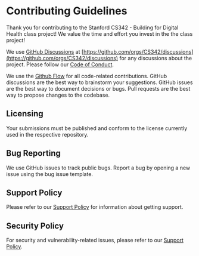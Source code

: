 <!--

This source file is part of the Stanford CS342 - Building for Digital Health class

SPDX-FileCopyrightText: 2022 Stanford University

SPDX-License-Identifier: MIT

-->

# Contributing Guidelines

Thank you for contributing to the Stanford CS342 - Building for Digital Health class project! We value the time and effort you invest in the the class project!

We use [GitHub Discussions](https://docs.github.com/en/discussions) at [https://github.com/orgs/CS342/discussions](https://github.com/orgs/CS342/discussions) for any discussions about the project.
Please follow our [Code of Conduct](https://github.com/CS342/.github/blob/main/CODE_OF_CONDUCT.md).

We use the [Github Flow](https://guides.github.com/introduction/flow/index.html) for all code-related contributions.
GitHub discussions are the best way to brainstorm your suggestions. 
GitHub issues are the best way to document decisions or bugs.
Pull requests are the best way to propose changes to the codebase.

## Licensing

Your submissions must be published and conform to the license currently used in the respective repository.

## Bug Reporting

We use GitHub issues to track public bugs. Report a bug by opening a new issue using the bug issue template.

## Support Policy

Please refer to our [Support Policy](https://github.com/CS342/.github/blob/main/SUPPORT.md) for information about getting support. 

## Security Policy

For security and vulnerability-related issues, please refer to our [Support Policy](https://github.com/CS342/.github/blob/main/SUPPORT.md).